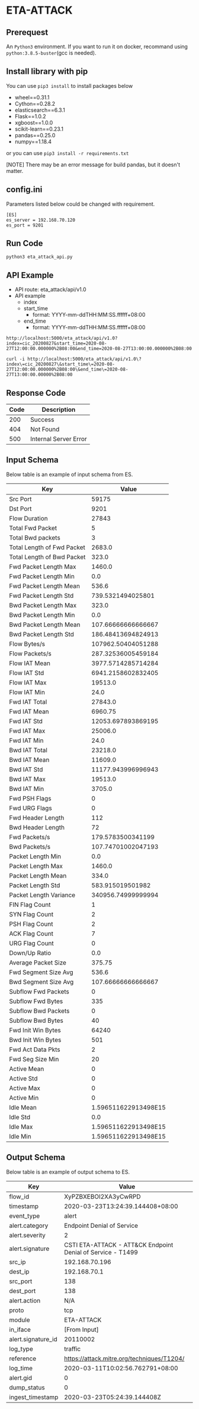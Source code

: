 # ETA-ATTACK

## Prerequest

An `Python3` environment. If you want to run it on docker, recommand using `python:3.8.5-buster`(gcc is needed).

## Install library with pip
You can use `pip3 install` to install packages below

- wheel==0.31.1
- Cython==0.28.2
- elasticsearch==6.3.1
- Flask==1.0.2
- xgboost==1.0.0
- scikit-learn==0.23.1
- pandas==0.25.0
- numpy==1.18.4

or you can use `pip3 install -r requirements.txt`

[NOTE] There may be an error message for build pandas, but it doesn't matter.

## config.ini

Parameters listed below could be changed with requirement.

```
[ES]
es_server = 192.168.70.120
es_port = 9201
```

## Run Code

```
python3 eta_attack_api.py
```

## API Example

- API route: eta_attack/api/v1.0
- API example
	- index
	- start_time
		- format: YYYY-mm-ddTHH:MM:SS.ffffff+08:00
	- end_time
 		- format: YYYY-mm-ddTHH:MM:SS.ffffff+08:00


```
http://localhost:5000/eta_attack/api/v1.0?index=cic_20200827&start_time=2020-08-27T12:00:00.000000%2B08:00&end_time=2020-08-27T13:00:00.000000%2B08:00
```

```
curl -i http://localhost:5000/eta_attack/api/v1.0\?index\=cic_20200827\&start_time\=2020-08-27T12:00:00.000000%2B08:00\&end_time\=2020-08-27T13:00:00.00000%2B08:00
```

## Response Code
Code | Description
-----|--------------
200  | Success
404  | Not Found
500  | Internal Server Error

## Input Schema
Below table is an example of input schema from ES.

Key                         | Value
----------------------------|---------------
Src Port                    | 59175
Dst Port                    | 9201
Flow Duration               | 27843
Total Fwd Packet            | 5
Total Bwd packets           | 3
Total Length of Fwd Packet  | 2683.0
Total Length of Bwd Packet  | 323.0
Fwd Packet Length Max       | 1460.0
Fwd Packet Length Min       | 0.0
Fwd Packet Length Mean      | 536.6
Fwd Packet Length Std       | 739.5321494025801
Bwd Packet Length Max       | 323.0
Bwd Packet Length Min       | 0.0
Bwd Packet Length Mean      | 107.66666666666667
Bwd Packet Length Std       | 186.48413694824913
Flow Bytes/s                | 107962.50404051288
Flow Packets/s              | 287.32536005459184
Flow IAT Mean               | 3977.5714285714284
Flow IAT Std                | 6941.2158602832405
Flow IAT Max                | 19513.0
Flow IAT Min                | 24.0
Fwd IAT Total               | 27843.0
Fwd IAT Mean                | 6960.75
Fwd IAT Std                 | 12053.697893869195
Fwd IAT Max                 | 25006.0
Fwd IAT Min                 | 24.0
Bwd IAT Total               | 23218.0
Bwd IAT Mean                | 11609.0
Bwd IAT Std                 | 11177.943996996943
Bwd IAT Max                 | 19513.0
Bwd IAT Min                 | 3705.0
Fwd PSH Flags               | 0
Fwd URG Flags               | 0
Fwd Header Length           | 112
Bwd Header Length           | 72
Fwd Packets/s               | 179.5783500341199
Bwd Packets/s               | 107.74701002047193
Packet Length Min           | 0.0
Packet Length Max           | 1460.0
Packet Length Mean          | 334.0
Packet Length Std           | 583.915019501982
Packet Length Variance      | 340956.74999999994
FIN Flag Count              | 1
SYN Flag Count              | 2
PSH Flag Count              | 2
ACK Flag Count              | 7
URG Flag Count              | 0
Down/Up Ratio               | 0.0
Average Packet Size         | 375.75
Fwd Segment Size Avg        | 536.6
Bwd Segment Size Avg        | 107.66666666666667
Subflow Fwd Packets         | 0
Subflow Fwd Bytes           | 335
Subflow Bwd Packets         | 0
Subflow Bwd Bytes           | 40
Fwd Init Win Bytes          | 64240
Bwd Init Win Bytes          | 501
Fwd Act Data Pkts           | 2
Fwd Seg Size Min            | 20
Active Mean                 | 0
Active Std                  | 0
Active Max                  | 0
Active Min                  | 0
Idle Mean                   | 1.596511622913498E15
Idle Std                    | 0.0
Idle Max                    | 1.596511622913498E15
Idle Min                    | 1.596511622913498E15

## Output Schema
Below table is an example of output schema to ES.

Key                 | Value
--------------------|---------------
flow_id             | XyPZBXEBOI2XA3yCwRPD
timestamp           | 2020-03-23T13:24:39.144408+08:00
event_type          | alert
alert.category      | Endpoint Denial of Service
alert.severity      | 2
alert.signature     | CSTI ETA-ATTACK - ATT&CK Endpoint Denial of Service - T1499
src_ip              | 192.168.70.196
dest_ip             | 192.168.70.1
src_port            | 138
dest_port           | 138
alert.action        | N/A
proto               | tcp
module              | ETA-ATTACK
in_iface            | [From Input]
alert.signature_id  | 20110002
log_type            | traffic
reference           | https://attack.mitre.org/techniques/T1204/
log_time            | 2020-03-11T10:02:56.762791+08:00
alert.gid           | 0
dump_status         | 0
ingest_timestamp    | 2020-03-23T05:24:39.144408Z
